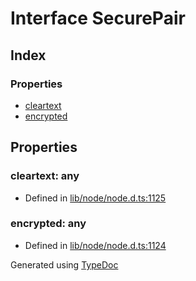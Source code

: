 # Interface SecurePair


## Index

### Properties
* [cleartext](_tls_.securepair.md#cleartext)
* [encrypted](_tls_.securepair.md#encrypted)

## Properties

### cleartext: any

* Defined in [lib/node/node.d.ts:1125](https://github.com/kimamula/typedoc/blob/HEAD/src/lib/node/node.d.ts#L1125)


### encrypted: any

* Defined in [lib/node/node.d.ts:1124](https://github.com/kimamula/typedoc/blob/HEAD/src/lib/node/node.d.ts#L1124)



Generated using [TypeDoc](http://typedoc.io)
